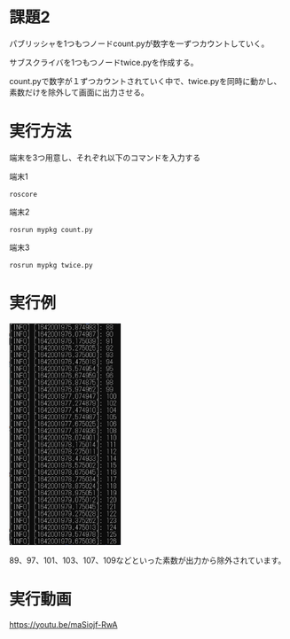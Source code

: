 # 課題2
パブリッシャを1つもつノードcount.pyが数字を一ずつカウントしていく。

サブスクライバを1つもつノードtwice.pyを作成する。

count.pyで数字が１ずつカウントされていく中で、twice.pyを同時に動かし、素数だけを除外して画面に出力させる。


# 実行方法
端末を3つ用意し、それぞれ以下のコマンドを入力する

端末1

    roscore

端末2

    rosrun mypkg count.py    

端末3

    rosrun mypkg twice.py
    

# 実行例
![実行例](https://github.com/szkkt/robosys2/blob/main/%E3%82%B9%E3%82%AF%E3%82%B7%E3%83%A7.png)

89、97、101、103、107、109などといった素数が出力から除外されています。

# 実行動画

https://youtu.be/maSiojf-RwA
